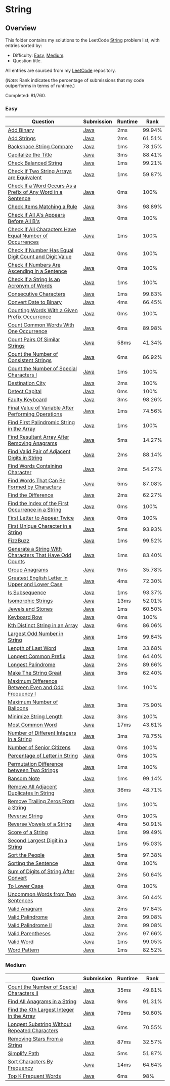# String

## Overview
This folder contains my solutions to the LeetCode [String](https://leetcode.com/problem-list/string/) problem list,
with entries sorted by:
- Difficulty: [Easy](#easy), [Medium](#medium).
- Question title.

All entries are sourced from my [LeetCode](https://github.com/shumarb/leetcode) repository.

(*Note*: Rank indicates the percentage of submissions that my code outperforms in terms of runtime.)

Completed: 81/760.

### Easy
| Question                                                                                                                                                        | Submission                                                                                                                    | Runtime | Rank   |
|-----------------------------------------------------------------------------------------------------------------------------------------------------------------|-------------------------------------------------------------------------------------------------------------------------------|---------|--------|
| [Add Binary](https://leetcode.com/problems/add-binary/description/)                                                                                             | [Java](https://github.com/shumarb/leetcode/blob/main/submissions/java/AddBinary.java)                                         | 2ms     | 99.94% |
| [Add Strings](https://leetcode.com/problems/add-strings/description/)                                                                                           | [Java](https://github.com/shumarb/leetcode/blob/main/submissions/java/AddStrings.java)                                        | 2ms     | 61.51% |
| [Backspace String Compare](https://leetcode.com/problems/backspace-string-compare/description/)                                                                 | [Java](https://github.com/shumarb/leetcode/blob/main/submissions/java/BackspaceStringCompare.java)                            | 1ms     | 78.15% |
| [Capitalize the Title](https://leetcode.com/problems/capitalize-the-title/description/)                                                                         | [Java](https://github.com/shumarb/leetcode/blob/main/submissions/java/CapitalizeTheTitle.java)                                | 3ms     | 88.41% |
| [Check Balanced String](https://leetcode.com/problems/check-balanced-string/description/)                                                                       | [Java](https://github.com/shumarb/leetcode/blob/main/submissions/java/CheckedBalancedString.java)                             | 1ms     | 99.21% |
| [Check If Two String Arrays are Equivalent](https://leetcode.com/problems/check-if-two-string-arrays-are-equivalent/description/)                               | [Java](https://github.com/shumarb/leetcode/blob/main/submissions/java/CheckIfTwoStringArraysAreEquivalent.java)               | 1ms     | 59.87% |
| [Check If a Word Occurs As a Prefix of Any Word in a Sentence](https://leetcode.com/problems/counting-words-with-a-given-prefix/description/)                   | [Java](https://github.com/shumarb/leetcode/blob/main/submissions/java/CountingWordsWithAGivenPrefix.java)                     | 0ms     | 100%   |
| [Check Items Matching a Rule](https://leetcode.com/problems/count-items-matching-a-rule/description/)                                                           | [Java](https://github.com/shumarb/leetcode/blob/main/submissions/java/CheckItemsMatchingARule.java)                           | 3ms     | 98.89% |
| [Check if All A's Appears Before All B's](https://leetcode.com/problems/check-if-all-as-appears-before-all-bs/description/)                                     | [Java](https://github.com/shumarb/leetcode/blob/main/submissions/java/ChecksIfAllAsAppearsBeforeAllBs.java)                   | 0ms     | 100%   |
| [Check if All Characters Have Equal Number of Occurrences](https://leetcode.com/problems/check-if-all-characters-have-equal-number-of-occurrences/description/) | [Java](https://github.com/shumarb/leetcode/blob/main/submissions/java/CheckIfAllCharactersHaveEqualNumberOfOccurrences.java)  | 1ms     | 100%   |
| [Check if Number Has Equal Digit Count and Digit Value](https://leetcode.com/problems/check-if-number-has-equal-digit-count-and-digit-value/description/)       | [Java](https://github.com/shumarb/leetcode/blob/main/submissions/java/CheckIfNumberHasEqualDigitCountAndEqualDigitValue.java) | 0ms     | 100%   |
| [Check if Numbers Are Ascending in a Sentence](https://leetcode.com/problems/check-if-numbers-are-ascending-in-a-sentence/description/)                         | [Java](https://github.com/shumarb/leetcode/blob/main/submissions/java/CheckIfNumbersAreAscendingInASentence.java)             | 0ms     | 100%   |
| [Check if a String Is an Acronym of Words](https://leetcode.com/problems/check-if-all-characters-have-equal-number-of-occurrences/description/)                 | [Java](https://github.com/shumarb/leetcode/blob/main/submissions/java/CheckIfAStringIsAnAcronymOfWords.java)                  | 1ms     | 100%   |
| [Consecutive Characters](https://leetcode.com/problems/consecutive-characters/description/)                                                                     | [Java](https://github.com/shumarb/leetcode/blob/main/submissions/java/ConsecutiveCharacters.java)                             | 1ms     | 99.83% |
| [Convert Date to Binary](https://leetcode.com/problems/convert-date-to-binary/description/)                                                                     | [Java](https://github.com/shumarb/leetcode/blob/main/submissions/java/ConvertDateToBinary.java)                               | 4ms     | 66.45% |
| [Counting Words With a Given Prefix Occurrence](https://leetcode.com/problems/counting-words-with-a-given-prefix/description/)                                  | [Java](https://github.com/shumarb/leetcode/blob/main/submissions/java/CountingWordsWithAGivenPrefix.java)                     | 0ms     | 100%   |
| [Count Common Words With One Occurrence](https://leetcode.com/problems/count-common-words-with-one-occurrence/description/)                                     | [Java](https://github.com/shumarb/leetcode/blob/main/submissions/java/CountCommonWordsWithOneOccurrence.java)                 | 6ms     | 89.98% |
| [Count Pairs Of Similar Strings](https://leetcode.com/problems/count-pairs-of-similar-strings//description/)                                                    | [Java](https://github.com/shumarb/leetcode/blob/main/submissions/java/CountPairsOfSimilarStrings.java)                        | 58ms    | 41.34% |
| [Count the Number of Consistent Strings](https://leetcode.com/problems/count-the-number-of-consistent-strings/description/)                                     | [Java](https://github.com/shumarb/leetcode/blob/main/submissions/java/CountTheNumberOfConsistentStrings.java)                 | 6ms     | 86.92% |
| [Count the Number of Special Characters I](https://leetcode.com/problems/count-the-number-of-special-characters-i/description/)                                 | [Java](https://github.com/shumarb/leetcode/blob/main/submissions/java/CountTheNumberOfSpecialCharactersOne.java)              | 1ms     | 100%   |
| [Destination City](https://leetcode.com/problems/destination-city/description/)                                                                                 | [Java](https://github.com/shumarb/leetcode/blob/main/submissions/java/DestinationCity.java)                                   | 2ms     | 100%   |
| [Detect Capital](https://leetcode.com/problems/detect-capital/description/)                                                                                     | [Java](https://github.com/shumarb/leetcode/blob/main/submissions/java/DetectCapital.java)                                     | 0ms     | 100%   |
| [Faulty Keyboard](https://leetcode.com/problems/faulty-keyboard/description/)                                                                                   | [Java](https://github.com/shumarb/leetcode/blob/main/submissions/java/FaultyKeyboard.java)                                    | 3ms     | 98.26% |
| [Final Value of Variable After Performing Operations](https://leetcode.com/problems/final-value-of-variable-after-performing-operations/description/)           | [Java](https://github.com/shumarb/leetcode/blob/main/submissions/java/FindValueOfVariableAfterPerformingOperations.java)      | 1ms     | 74.56% |
| [Find First Palindromic String in the Array](https://leetcode.com/problems/find-all-numbers-disappeared-in-an-array/description/)                               | [Java](https://github.com/shumarb/leetcode/blob/main/submissions/java/FindFirstPalindromicStringInTheArray.java)              | 1ms     | 100%   |
| [Find Resultant Array After Removing Anagrams](https://leetcode.com/problems/find-resultant-array-after-removing-anagrams/description/)                         | [Java](https://github.com/shumarb/leetcode/blob/main/submissions/java/FindResultantArraysAfterRemovingAnagrams.java)          | 5ms     | 14.27% |
| [Find Valid Pair of Adjacent Digits in String](https://leetcode.com/problems/find-valid-pair-of-adjacent-digits-in-string/description/)                         | [Java](https://github.com/shumarb/leetcode/blob/main/submissions/java/FindValidPairOfAdjacentDigitsInString.java)             | 2ms     | 88.14% |
| [Find Words Containing Character](https://leetcode.com/problems/find-words-containing-character/description/)                                                   | [Java](https://github.com/shumarb/leetcode/blob/main/submissions/java/FindWordsContainingCharacter.java)                      | 2ms     | 54.27% |
| [Find Words That Can Be Formed by Characters](https://leetcode.com/problems/find-words-that-can-be-formed-by-characters/description/)                           | [Java](https://github.com/shumarb/leetcode/blob/main/submissions/java/FindWordsThatCanBeFormedByCharacters.java)              | 5ms     | 87.08% |
| [Find the Difference](https://leetcode.com/problems/find-the-difference/description/)                                                                           | [Java](https://github.com/shumarb/leetcode/blob/main/submissions/java/FindTheDifference.java)                                 | 2ms     | 62.27% |
| [Find the Index of the First Occurrence in a String](https://leetcode.com/problems/find-the-index-of-the-first-occurrence-in-a-string/)                         | [Java](https://github.com/shumarb/leetcode/blob/main/submissions/java/FindTheIndexOfTheFirstOccurrenceInAString.java)         | 0ms     | 100%   |
| [First Letter to Appear Twice](https://leetcode.com/problems/first-letter-to-appear-twice/description/)                                                         | [Java](https://github.com/shumarb/leetcode/blob/main/submissions/java/FirstLetterToAppearTwice.java)                          | 0ms     | 100%   |
| [First Unique Character in a String](https://leetcode.com/problems/first-unique-character-in-a-string/description/)                                             | [Java](https://github.com/shumarb/leetcode/blob/main/submissions/java/FirstUniqueCharacterInAString.java)                     | 5ms     | 93.93% |
| [FizzBuzz](https://leetcode.com/problems/fizz-buzz/description/)                                                                                                | [Java](https://github.com/shumarb/leetcode/blob/main/submissions/java/FizzBuzz.java)                                          | 1ms     | 99.52% |
| [Generate a String With Characters That Have Odd Counts](https://leetcode.com/problems/generate-a-string-with-characters-that-have-odd-counts/description/)     | [Java](https://github.com/shumarb/leetcode/blob/main/submissions/java/GenerateAStringWithCharactersThatHaveOddCounts.java)    | 1ms     | 83.40% |
| [Group Anagrams](https://leetcode.com/problems/group-anagrams/description/)                                                                                     | [Java](https://github.com/shumarb/leetcode/blob/main/submissions/java/GroupAnagrams.java)                                     | 9ms     | 35.78% |
| [Greatest English Letter in Upper and Lower Case](https://leetcode.com/problems/greatest-english-letter-in-upper-and-lower-case/description/)                   | [Java](https://github.com/shumarb/leetcode/blob/main/submissions/java/GreatestEnglishLetterInUpperAndLowerCase.java)          | 4ms     | 72.30% |
| [Is Subsequence](https://leetcode.com/problems/is-subsequence/description/)                                                                                     | [Java](https://github.com/shumarb/leetcode/blob/main/submissions/java/IsSubsequence.java)                                     | 1ms     | 93.37% |
| [Isomorphic Strings](https://leetcode.com/problems/isomorphic-strings/description/)                                                                             | [Java](https://github.com/shumarb/leetcode/blob/main/submissions/java/IsomorphicStrings.java)                                 | 13ms    | 52.01% |
| [Jewels and Stones](https://leetcode.com/problems/jewels-and-stones/description/)                                                                               | [Java](https://github.com/shumarb/leetcode/blob/main/submissions/java/JewelsAndStones.java)                                   | 1ms     | 60.50% |
| [Keyboard Row](https://leetcode.com/problems/keyboard-row/description/)                                                                                         | [Java](https://github.com/shumarb/leetcode/blob/main/submissions/java/KeyboardRow.java)                                       | 0ms     | 100%   |
| [Kth Distinct String in an Array](https://leetcode.com/problems/kth-distinct-string-in-an-array/description/)                                                   | [Java](https://github.com/shumarb/leetcode/blob/main/submissions/java/KthDistinctStringInAnArray.java)                        | 6ms     | 86.06% |
| [Largest Odd Number in String](https://leetcode.com/problems/largest-odd-number-in-string/description/)                                                         | [Java](https://github.com/shumarb/leetcode/blob/main/submissions/java/LongestPalindrome.java)                                 | 1ms     | 99.64% |
| [Length of Last Word](https://leetcode.com/problems/length-of-last-word/description/)                                                                           | [Java](https://github.com/shumarb/leetcode/blob/main/submissions/java/LengthOfLastWord.java)                                  | 1ms     | 33.68% |
| [Longest Common Prefix](https://leetcode.com/problems/longest-common-prefix//description/)                                                                      | [Java](https://github.com/shumarb/leetcode/blob/main/submissions/java/LongestCommonPrefix.java)                               | 1ms     | 64.40% |
| [Longest Palindrome](https://leetcode.com/problems/longest-palindrome/description/)                                                                             | [Java](https://github.com/shumarb/leetcode/blob/main/submissions/java/LongestPalindrome.java)                                 | 2ms     | 89.66% |
| [Make The String Great](https://leetcode.com/problems/make-the-string-great/description/)                                                                       | [Java](https://github.com/shumarb/leetcode/blob/main/submissions/java/MakeTheStringGreat.java)                                | 3ms     | 62.40% |
| [Maximum Difference Between Even and Odd Frequency I](https://leetcode.com/problems/maximum-difference-between-even-and-odd-frequency-i/description/)           | [Java](https://github.com/shumarb/leetcode/blob/main/submissions/java/MaximumDifferenceBetweenEvenAndOddFrequencyOne.java)    | 1ms     | 100%   |
| [Maximum Number of Balloons](https://leetcode.com/problems/maximum-number-of-balloons/description/)                                                             | [Java](https://github.com/shumarb/leetcode/blob/main/submissions/java/MaximumNumberOfBalloons.java)                           | 3ms     | 75.90% |
| [Minimize String Length](https://leetcode.com/problems/minimize-string-length/description/)                                                                     | [Java](https://github.com/shumarb/leetcode/blob/main/submissions/java/MinimizeStringLength.java)                              | 3ms     | 100%   |
| [Most Common Word](https://leetcode.com/problems/most-common-word/description/)                                                                                 | [Java](https://github.com/shumarb/leetcode/blob/main/submissions/java/MostCommonWord.java)                                    | 17ms    | 43.61% |
| [Number of Different Integers in a String](https://leetcode.com/problems/number-of-different-integers-in-a-string/description/)                                 | [Java](https://github.com/shumarb/leetcode/blob/main/submissions/java/NumberOfDifferentIntegersInAString.java)                | 3ms     | 78.75% |
| [Number of Senior Citizens](https://leetcode.com/problems/number-of-senior-citizens/description/)                                                               | [Java](https://github.com/shumarb/leetcode/blob/main/submissions/java/NumberOfSeniorCitizens.java)                            | 0ms     | 100%   |
| [Percentage of Letter in String](https://leetcode.com/problems/percentage-of-letter-in-string/description/)                                                     | [Java](https://github.com/shumarb/leetcode/blob/main/submissions/java/PercentageOfLetterInString.java)                        | 0ms     | 100%   |
| [Permutation Difference between Two Strings](https://leetcode.com/problems/permutation-difference-between-two-strings/description/)                             | [Java](https://github.com/shumarb/leetcode/blob/main/submissions/java/PermutationDifferenceBetweenTwoStrings.java)            | 1ms     | 100%   |
| [Ransom Note](https://leetcode.com/problems/ransom-note/description/)                                                                                           | [Java](https://github.com/shumarb/leetcode/blob/main/submissions/java/RansomNote.java)                                        | 1ms     | 99.14% |
| [Remove All Adjacent Duplicates In String](https://leetcode.com/problems/remove-all-adjacent-duplicates-in-string/description/)                                 | [Java](https://github.com/shumarb/leetcode/blob/main/submissions/java/RemoveAllAdjacentDuplicatesInString.java)               | 36ms    | 48.71% |
| [Remove Trailing Zeros From a String](https://leetcode.com/problems/remove-trailing-zeros-from-a-string/description/)                                           | [Java](https://github.com/shumarb/leetcode/blob/main/submissions/java/RemoveTrailingZerosFromAString.java)                    | 1ms     | 100%   |
| [Reverse String](https://leetcode.com/problems/reverse-string/description/)                                                                                     | [Java](https://github.com/shumarb/leetcode/blob/main/submissions/java/ReverseString.java)                                     | 0ms     | 100%   |
| [Reverse Vowels of a String](https://leetcode.com/problems/reverse-vowels-of-a-string/description/)                                                             | [Java](https://github.com/shumarb/leetcode/blob/main/submissions/java/ReverseVowelsOfAString.java)                            | 4ms     | 50.91% |
| [Score of a String](https://leetcode.com/problems/score-of-a-string/description/)                                                                               | [Java](https://github.com/shumarb/leetcode/blob/main/submissions/java/ScoreOfAString.java)                                    | 1ms     | 99.49% |
| [Second Largest Digit in a String](https://leetcode.com/problems/second-largest-digit-in-a-string/description/)                                                 | [Java](https://github.com/shumarb/leetcode/blob/main/submissions/java/SecondLargestDigitInAString.java)                       | 1ms     | 95.03% |
| [Sort the People](https://leetcode.com/problems/sort-the-people/description/)                                                                                   | [Java](https://github.com/shumarb/leetcode/blob/main/submissions/java/SortThePeople.java)                                     | 5ms     | 97.38% |
| [Sorting the Sentence](https://leetcode.com/problems/sorting-the-sentence/description/)                                                                         | [Java](https://github.com/shumarb/leetcode/blob/main/submissions/java/SortingTheSentence.java)                                | 0ms     | 100%   |
| [Sum of Digits of String After Convert](https://leetcode.com/problems/sum-of-digits-of-string-after-convert/description/)                                       | [Java](https://github.com/shumarb/leetcode/blob/main/submissions/java/SumOfDigitsOfStringAfterConvert.java)                   | 2ms     | 50.64% |
| [To Lower Case](https://leetcode.com/problems/to-lower-case/description/)                                                                                       | [Java](https://github.com/shumarb/leetcode/blob/main/submissions/java/ToLowerCase.java)                                       | 0ms     | 100%   |
| [Uncommon Words from Two Sentences](https://leetcode.com/problems/uncommon-words-from-two-sentences/description/)                                               | [Java](https://github.com/shumarb/leetcode/blob/main/submissions/java/UncommonWordsFromTwoSentences.java)                     | 3ms     | 50.44% |
| [Valid Anagram](https://leetcode.com/problems/valid-anagram/description/)                                                                                       | [Java](https://github.com/shumarb/leetcode/blob/main/submissions/java/ValidAnagram.java)                                      | 2ms     | 97.84% |
| [Valid Palindrome](https://leetcode.com/problems/valid-palindrome/description/)                                                                                 | [Java](https://github.com/shumarb/leetcode/blob/main/submissions/java/ValidPalindrome.java)                                   | 2ms     | 99.08% |
| [Valid Palindrome II](https://leetcode.com/problems/valid-palindrome-ii/description/)                                                                           | [Java](https://github.com/shumarb/leetcode/blob/main/submissions/java/ValidPalindromeTwo.java)                                | 2ms     | 99.08% |
| [Valid Parentheses](https://leetcode.com/problems/valid-parentheses/description/)                                                                               | [Java](https://github.com/shumarb/leetcode/blob/main/submissions/java/ValidParentheses.java)                                  | 2ms     | 97.66% |
| [Valid Word](https://leetcode.com/problems/valid-word/description/)                                                                                             | [Java](https://github.com/shumarb/leetcode/blob/main/submissions/java/ValidWord.java)                                         | 1ms     | 99.05% |
| [Word Pattern](https://leetcode.com/problems/word-pattern/description/)                                                                                         | [Java](https://github.com/shumarb/leetcode/blob/main/submissions/java/WordPattern.java)                                       | 1ms     | 82.52% |

### Medium
| Question                                                                                                                                   | Submission                                                                                                            | Runtime | Rank   |
|--------------------------------------------------------------------------------------------------------------------------------------------|-----------------------------------------------------------------------------------------------------------------------|---------|--------|
| [Count the Number of Special Characters II](https://leetcode.com/problems/count-the-number-of-special-characters-ii/description/)          | [Java](https://github.com/shumarb/leetcode/blob/main/submissions/java/CountTheNumberOfSpecialCharactersTwo.java)      | 35ms    | 49.81% |
| [Find All Anagrams in a String](https://leetcode.com/problems/find-all-anagrams-in-a-string/description/)                                  | [Java](https://github.com/shumarb/leetcode/blob/main/submissions/java/FindAllAnagramsInAString.java)                  | 9ms     | 91.31% |
| [Find the Kth Largest Integer in the Array](https://leetcode.com/problems/find-the-kth-largest-integer-in-the-array/description/)          | [Java](https://github.com/shumarb/leetcode/blob/main/submissions/java/FindTheDuplicateNumber.java)                    | 79ms    | 50.60% |
| [Longest Substring Without Repeated Characters](https://leetcode.com/problems/longest-substring-without-repeating-characters/description/) | [Java](https://github.com/shumarb/leetcode/blob/main/submissions/java/LongestSubstringWithoutRepeatedCharacters.java) | 6ms     | 70.55% |
| [Removing Stars From a String](https://leetcode.com/problems/removing-stars-from-a-string/description/)                                    | [Java](https://github.com/shumarb/leetcode/blob/main/submissions/java/RemovingStarsFromAString.java)                  | 87ms    | 32.57% |
| [Simplify Path](https://leetcode.com/problems/simplify-path/description/)                                                                  | [Java](https://github.com/shumarb/leetcode/blob/main/submissions/java/SimplifyPath.java)                              | 5ms     | 51.87% |
| [Sort Characters By Frequency](https://leetcode.com/problems/sort-characters-by-frequency/description/)                                    | [Java](https://github.com/shumarb/leetcode/blob/main/submissions/java/SortCharactersByFrequency.java)                 | 14ms    | 64.64% |
| [Top K Frequent Words](https://leetcode.com/problems/top-k-frequent-words/description/)                                                    | [Java](https://github.com/shumarb/leetcode/blob/main/submissions/java/TopKFrequentWords.java)                         | 6ms     | 98%    | 
